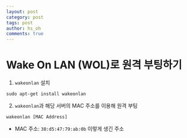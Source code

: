 ```yaml
---
layout: post
category: post
tags: post
author: hs_oh
comments: true
---
```


# Wake On LAN (WOL)로 원격 부팅하기

1. `wakeonlan` 설치
```
sudo apt-get install wakeonlan
```

2. `wakeonlan`과 해당 서버의 MAC 주소를 이용해 원격 부팅
```
wakeonlan [MAC Address]
```

* MAC 주소: `38:d5:47:79:ab:0b` 이렇게 생긴 주소
